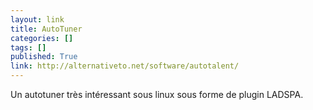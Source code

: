 ```yaml
---
layout: link
title: AutoTuner
categories: []
tags: []
published: True
link: http://alternativeto.net/software/autotalent/
---
```


Un autotuner très intéressant sous linux sous forme de plugin LADSPA.
